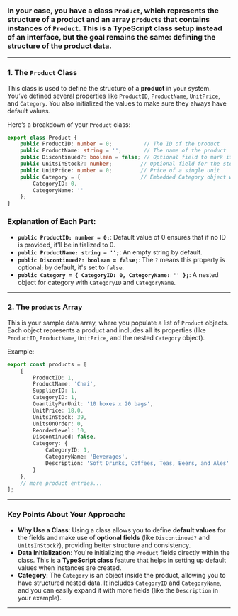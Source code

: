### In your case, you have a class `Product`, which represents the structure of a product and an array `products` that contains instances of `Product`. This is a **TypeScript class** setup instead of an **interface**, but the goal remains the same: defining the structure of the product data.

---

### 1. **The `Product` Class**

This class is used to define the structure of a **product** in your system. You’ve defined several properties like `ProductID`, `ProductName`, `UnitPrice`, and `Category`. You also initialized the values to make sure they always have default values.

Here’s a breakdown of your `Product` class:

```typescript
export class Product {
    public ProductID: number = 0;          // The ID of the product
    public ProductName: string = '';       // The name of the product
    public Discontinued?: boolean = false; // Optional field to mark if product is discontinued
    public UnitsInStock?: number;         // Optional field for the stock count
    public UnitPrice: number = 0;         // Price of a single unit
    public Category = {                   // Embedded Category object with its own fields
        CategoryID: 0,
        CategoryName: ''
    };
}
```

### Explanation of Each Part:

* **`public ProductID: number = 0;`**: Default value of 0 ensures that if no ID is provided, it'll be initialized to 0.
* **`public ProductName: string = '';`**: An empty string by default.
* **`public Discontinued?: boolean = false;`**: The `?` means this property is optional; by default, it's set to `false`.
* **`public Category = { CategoryID: 0, CategoryName: '' };`**: A nested object for category with `CategoryID` and `CategoryName`.

---

### 2. **The `products` Array**

This is your sample data array, where you populate a list of `Product` objects. Each object represents a product and includes all its properties (like `ProductID`, `ProductName`, `UnitPrice`, and the nested `Category` object).

Example:

```typescript
export const products = [
    {
        ProductID: 1,
        ProductName: 'Chai',
        SupplierID: 1,
        CategoryID: 1,
        QuantityPerUnit: '10 boxes x 20 bags',
        UnitPrice: 18.0,
        UnitsInStock: 39,
        UnitsOnOrder: 0,
        ReorderLevel: 10,
        Discontinued: false,
        Category: {
            CategoryID: 1,
            CategoryName: 'Beverages',
            Description: 'Soft Drinks, Coffees, Teas, Beers, and Ales'
        }
    },
    // more product entries...
];
```

---

### **Key Points About Your Approach:**

* **Why Use a Class**: Using a class allows you to define **default values** for the fields and make use of **optional fields** (like `Discontinued?` and `UnitsInStock?`), providing better structure and consistency.
* **Data Initialization**: You're initializing the `Product` fields directly within the class. This is a **TypeScript class** feature that helps in setting up default values when instances are created.
* **Category**: The `Category` is an object inside the product, allowing you to have structured nested data. It includes `CategoryID` and `CategoryName`, and you can easily expand it with more fields (like the `Description` in your example).

---